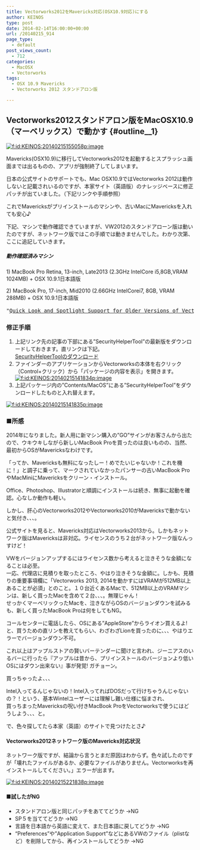 ```yaml
---
title: Vectorworks2012をMavericks対応(OSX10.9対応)にする
author: KEINOS
type: post
date: 2014-02-14T16:00:00+00:00
url: /20140215_914
page_type:
  - default
post_views_count:
  - 712
categories:
  - MacOSX
  - Vectorworks
tags:
  - OSX 10.9 Mavericks
  - Vectorworks 2012 スタンドアロン版

---
```

## Vectorworks2012スタンドアロン版をMacOSX10.9（マーベリックス）で動かす {#outline__1}

<div class="section">
  <p>
    <a href="http://f.hatena.ne.jp/KEINOS/20140215155058" class="hatena-fotolife" target="_blank"><img src="http://cdn-ak.f.st-hatena.com/images/fotolife/K/KEINOS/20140215/20140215155058.png" alt="f:id:KEINOS:20140215155058p:image" title="f:id:KEINOS:20140215155058p:image" class="hatena-fotolife" /></a>
  </p>
  
  <p>
    Mavericks(OSX10.9)に移行してVectorworks2012を起動するとスプラッシュ画面までは出るものの、アプリが強制終了してしまいます。
  </p>
  
  <p>
    日本の公式サイトのサポートでも、Mac OSX10.9ではVectorworks 2012は動作しないと記載されいるのですが、本家サイト（英語版）のナレッジベースに修正パッチが出ていました。（下記リンクや手順参照）
  </p>
  
  <p>
    これでMavericksがプリインストールのマシンや、古いMacにMavericksを入れても安心♪
  </p>
  
  <p>
    下記、マシンで動作確認できていますが、VW2012のスタンドアローン版は動いたのですが、ネットワーク版ではこの手順では動きませんでした。わかり次第、ここに追記していきます。
  </p>
  
  <h5 id="outline__1_0_0_1">
    動作確認済みマシン
  </h5>
  
  <p>
    1) MacBook Pro Retina, 13-inch, Late2013 (2.3GHz IntelCore i5,8GB,VRAM 1024MB) + OSX 10.9.1日本語版
  </p>
  
  <p>
    2) MacBook Pro, 17-inch, Mid2010 (2.66GHz IntelCorei7, 8GB, VRAM 288MB) + OSX 10.9.1日本語版
  </p>
  
  <pre>
"<a href="http://kbase.vectorworks.net/questions/1164/Quick+Look+and+Spotlight+Support+for+Older+Versions+of+Vectorworks+on+Mac+OSX+10.9+Mavericks" target="_blank">Quick Look and Spotlight Support for Older Versions of Vectorworks on Mac OSX 10.9 Mavericks</a>"(Vectorworks KnowledgeBaseより)
</pre>
  
  <h3 id="outline__1_1">
    修正手順
  </h3>
  
  <ol>
    <li>
      上記リンク先の記事の下部にある&#8221;SecurityHelperTool&#8221;の最新版をダウンロードしておきます。直リンクは下記。<br /><a href="http://kbase.vectorworks.net/getattachment.php?data=MTE2NHxTZWN1cml0eUhlbHBlclRvb2w%3D" target="_blank">SecurityHelperToolのダウンロード</a>
    </li>
    <li>
      ファインダーのアプリケーションからVectorworksの本体を右クリック（Control+クリック）から「パッケージの内容を表示」を開きます。<a href="http://f.hatena.ne.jp/KEINOS/20140215141834" class="hatena-fotolife" target="_blank"><img src="http://cdn-ak.f.st-hatena.com/images/fotolife/K/KEINOS/20140215/20140215141834.png" alt="f:id:KEINOS:20140215141834p:image" title="f:id:KEINOS:20140215141834p:image" class="hatena-fotolife" /></a>
    </li>
    <li>
      上記パッケージ内の&#8221;Contents/MacOS&#8221;にある&#8221;SecurityHelperTool&#8221;をダウンロードしたものと入れ替えます。
    </li>
  </ol>
  
  <p>
    <a href="http://f.hatena.ne.jp/KEINOS/20140215141835" class="hatena-fotolife" target="_blank"><img src="http://cdn-ak.f.st-hatena.com/images/fotolife/K/KEINOS/20140215/20140215141835.png" alt="f:id:KEINOS:20140215141835p:image" title="f:id:KEINOS:20140215141835p:image" class="hatena-fotolife" /></a>
  </p>
  
  <h3 id="outline__1_2">
    ■所感
  </h3>
  
  <p>
    2014年になりました。新人用に新マシン購入の&#8221;GO&#8221;サインがお客さんから出たので、ウキウキしながら新しいMacBook Proを買ったのは良いものの、当然、最初からOSがMavericksなわけです。
  </p>
  
  <p>
    「ってか、Mavericksも無料になったしー！めでたいじゃないか！これを機に！」と調子に乗って、マークされていなかったパンサーの古いMacBook ProやMacMiniにMavericksをクリーン・インストール。
  </p>
  
  <p>
    Office、Photoshop、Illustratorと順調にインストールは続き、無事に起動を確認。心なしか動作も軽い。
  </p>
  
  <p>
    しかし、肝心のVectorworks2012やVectorworks2010がMavericksで動かないと気付き、、、。
  </p>
  
  <p>
    公式サイトを見ると、Mavericks対応はVectorworks2013から。しかもネットワーク版はMavericksは非対応。ライセンスのうち２台がネットワーク版なんっすけど！
  </p>
  
  <p>
    VWをバージョンアップするにはライセンス数から考えると泣きそうな金額になることは必至。<br />一応、代理店に見積りを取ったところ、やはり泣きそうな金額に。しかも、見積りの重要事項欄に「Vectorworks 2013, 2014を動かすにはVRAMが512MB以上あることが必須」とのこと。１０台近くあるMacで、512MB以上のVRAMマシンは、新しく買ったMacを含めて２台、、、。無理じゃん！<br />せっかくマーベリックったMacを、泣きながらOSのバージョンダウンを試みるも、新しく買ったMacBook Proは何をしてもNG。
  </p>
  
  <p>
    コールセンターに電話したら、OSにある&#8221;AppleStore&#8221;からライオン買えるよ!と、買うための直リンを教えてもらい、わざわざLionを買ったのに、、、やはりエラーでバージョンダウン不可。
  </p>
  
  <p>
    これ以上はアップルストアの賢いバーテンダーに聞けと言われ、ジーニアスのいるバーに行ったら『アップルは昔から、プリインストールのバージョンより低いOSにはダウン出来ない』事が発覚! ガチョーン。
  </p>
  
  <p>
    買っちゃったよ、、、
  </p>
  
  <p>
    Intel入ってるんじゃないの！Intel入ってればDOSだって行けちゃうんじゃないの？！という、基本Wintelユーザーには理解し難い仕様に悩まされ、<br />買っちまったMavericksの呪い付きMacBook ProをVectorworksで使うにはどうしよう、、、と。
  </p>
  
  <p>
    で、色々探してたら本家（英語）のサイトで見つけたとさ♪
  </p>
  
  <h4 id="outline__1_2_1">
    Vectorworks2012ネットワーク版のMavericks対応状況
  </h4>
  
  <p>
    ネットワーク版ですが、結論から言うとまだ原因はわからず。色々試したのですが「壊れたファイルがあるか、必要なファイルがありません。Vectorworksを再インストールしてください。」エラーが出ます。
  </p>
  
  <p>
    <a href="http://f.hatena.ne.jp/KEINOS/20140215221838" class="hatena-fotolife" target="_blank"><img src="http://cdn-ak.f.st-hatena.com/images/fotolife/K/KEINOS/20140215/20140215221838.png" alt="f:id:KEINOS:20140215221838p:image" title="f:id:KEINOS:20140215221838p:image" class="hatena-fotolife" /></a>
  </p>
  
  <h4 id="outline__1_2_2">
    ■試したがNG
  </h4>
  
  <ul>
    <li>
      スタンドアロン版と同じパッチをあててどうか →NG
    </li>
    <li>
      SP５を当ててどうか →NG
    </li>
    <li>
      言語を日本語から英語に変えて、また日本語に戻してどうか →NG
    </li>
    <li>
      &#8220;Preferences&#8221;や&#8221;Application Support&#8221;などにあるVWのファイル（plistなど）を削除してから、再インストールしてどうか →NG
    </li>
  </ul>
</div>